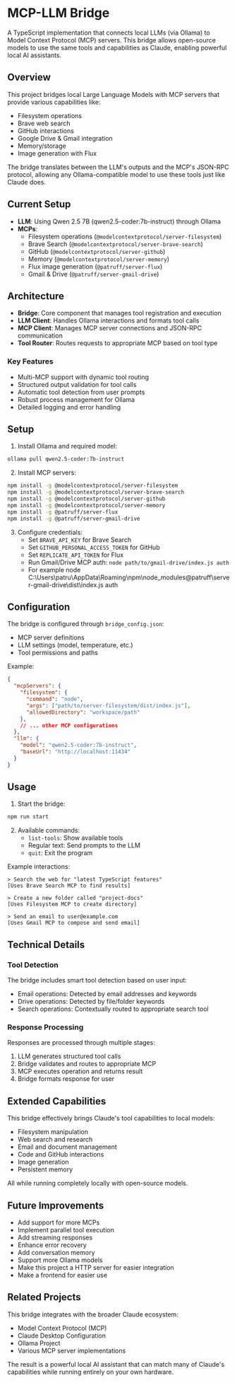 # MCP-LLM Bridge

A TypeScript implementation that connects local LLMs (via Ollama) to Model Context Protocol (MCP) servers. This bridge allows open-source models to use the same tools and capabilities as Claude, enabling powerful local AI assistants.

## Overview

This project bridges local Large Language Models with MCP servers that provide various capabilities like:
- Filesystem operations
- Brave web search
- GitHub interactions
- Google Drive & Gmail integration
- Memory/storage
- Image generation with Flux

The bridge translates between the LLM's outputs and the MCP's JSON-RPC protocol, allowing any Ollama-compatible model to use these tools just like Claude does.

## Current Setup

- **LLM**: Using Qwen 2.5 7B (qwen2.5-coder:7b-instruct) through Ollama
- **MCPs**:
  - Filesystem operations (`@modelcontextprotocol/server-filesystem`)
  - Brave Search (`@modelcontextprotocol/server-brave-search`)
  - GitHub (`@modelcontextprotocol/server-github`)
  - Memory (`@modelcontextprotocol/server-memory`)
  - Flux image generation (`@patruff/server-flux`)
  - Gmail & Drive (`@patruff/server-gmail-drive`)

## Architecture

- **Bridge**: Core component that manages tool registration and execution
- **LLM Client**: Handles Ollama interactions and formats tool calls
- **MCP Client**: Manages MCP server connections and JSON-RPC communication
- **Tool Router**: Routes requests to appropriate MCP based on tool type

### Key Features
- Multi-MCP support with dynamic tool routing
- Structured output validation for tool calls
- Automatic tool detection from user prompts
- Robust process management for Ollama
- Detailed logging and error handling

## Setup

1. Install Ollama and required model:
```bash
ollama pull qwen2.5-coder:7b-instruct
```

2. Install MCP servers:
```bash
npm install -g @modelcontextprotocol/server-filesystem
npm install -g @modelcontextprotocol/server-brave-search
npm install -g @modelcontextprotocol/server-github
npm install -g @modelcontextprotocol/server-memory
npm install -g @patruff/server-flux
npm install -g @patruff/server-gmail-drive
```

3. Configure credentials:
   - Set `BRAVE_API_KEY` for Brave Search
   - Set `GITHUB_PERSONAL_ACCESS_TOKEN` for GitHub
   - Set `REPLICATE_API_TOKEN` for Flux
   - Run Gmail/Drive MCP auth: `node path/to/gmail-drive/index.js auth`
   - For example node C:\Users\patru\AppData\Roaming\npm\node_modules\@patruff\server-gmail-drive\dist\index.js auth

## Configuration

The bridge is configured through `bridge_config.json`:
- MCP server definitions
- LLM settings (model, temperature, etc.)
- Tool permissions and paths

Example:
```json
{
  "mcpServers": {
    "filesystem": {
      "command": "node",
      "args": ["path/to/server-filesystem/dist/index.js"],
      "allowedDirectory": "workspace/path"
    },
    // ... other MCP configurations
  },
  "llm": {
    "model": "qwen2.5-coder:7b-instruct",
    "baseUrl": "http://localhost:11434"
  }
}
```

## Usage

1. Start the bridge:
```bash
npm run start
```

2. Available commands:
   - `list-tools`: Show available tools
   - Regular text: Send prompts to the LLM
   - `quit`: Exit the program

Example interactions:
```
> Search the web for "latest TypeScript features"
[Uses Brave Search MCP to find results]

> Create a new folder called "project-docs"
[Uses Filesystem MCP to create directory]

> Send an email to user@example.com
[Uses Gmail MCP to compose and send email]
```

## Technical Details

### Tool Detection
The bridge includes smart tool detection based on user input:
- Email operations: Detected by email addresses and keywords
- Drive operations: Detected by file/folder keywords
- Search operations: Contextually routed to appropriate search tool

### Response Processing
Responses are processed through multiple stages:
1. LLM generates structured tool calls
2. Bridge validates and routes to appropriate MCP
3. MCP executes operation and returns result
4. Bridge formats response for user

## Extended Capabilities

This bridge effectively brings Claude's tool capabilities to local models:
- Filesystem manipulation
- Web search and research
- Email and document management
- Code and GitHub interactions
- Image generation
- Persistent memory

All while running completely locally with open-source models.

## Future Improvements

- Add support for more MCPs
- Implement parallel tool execution
- Add streaming responses
- Enhance error recovery
- Add conversation memory
- Support more Ollama models
- Make this project a HTTP server for easier integration
- Make a frontend for easier use

## Related Projects

This bridge integrates with the broader Claude ecosystem:
- Model Context Protocol (MCP)
- Claude Desktop Configuration
- Ollama Project
- Various MCP server implementations

The result is a powerful local AI assistant that can match many of Claude's capabilities while running entirely on your own hardware.

